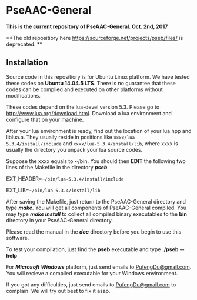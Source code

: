 # PseAAC-General
**This is the current repository of PseAAC-General. Oct. 2nd, 2017**

**The old repositiory here https://sourceforge.net/projects/pseb/files/ is deprecated. **

## Installation

Source code in this repositiory is for Ubuntu Linux platform. We have tested these codes on **Ubuntu 14.04.5 LTS**. There is no guarantee that these codes can be compiled and executed on other platforms without modifications.

These codes depend on the lua-devel version 5.3. Please go to http://www.lua.org/download.html. Download a lua environment and configure that on your machine.

After your lua environment is ready, find out the location of your lua.hpp and liblua.a. They usually reside in positions like 
`xxxx/lua-5.3.4/install/include` and `xxxx/lua-5.3.4/install/lib`, where xxxx is usually the directory you unpack your lua source codes.

Suppose the xxxx equals to ~/bin. You should then **EDIT** the following two lines of the Makefile in the directory ***pseb***.

EXT_HEADER=`~/bin/lua-5.3.4/install/include`

EXT_LIB=`~/bin/lua-5.3.4/install/lib`

After saving the Makefile, just return to the PseAAC-General directory and type ***make***. You will get all components of PseAAC-General compiled. You may type ***make install*** to collect all compiled binary executables to the **bin** directory in your PseAAC-General directory.

Please read the manual in the ***doc*** directory before you begin to use this software.

To test your compilation, just find the **pseb** executable and type **./pseb --help**

For ***Microsoft Windows*** platform, just send emails to PufengDu@gmail.com. You will recieve a compiled executable for your Windows environment.

If you got any difficulties, just send emails to PufengDu@gmail.com to complain. We will try out best to fix it asap.
